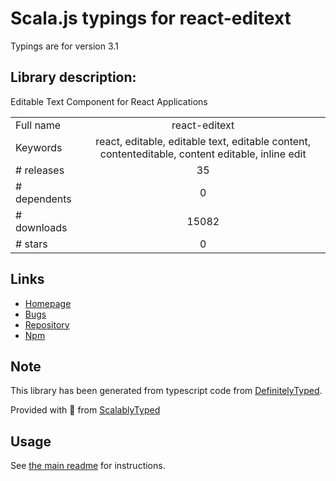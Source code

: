 
# Scala.js typings for react-editext

Typings are for version 3.1

## Library description:
Editable Text Component for React Applications

|                    |                 |
| ------------------ | :-------------: |
| Full name          | react-editext |
| Keywords           | react, editable, editable text, editable content, contenteditable, content editable, inline edit |
| # releases         | 35 |
| # dependents       | 0 |
| # downloads        | 15082 |
| # stars            | 0 |

## Links
- [Homepage](https://github.com/alioguzhan/react-editext#readme)
- [Bugs](https://github.com/alioguzhan/react-editext/issues)
- [Repository](https://github.com/alioguzhan/react-editext)
- [Npm](https://www.npmjs.com/package/react-editext)
    


## Note
This library has been generated from typescript code from [DefinitelyTyped](https://definitelytyped.org).

Provided with :purple_heart: from [ScalablyTyped](https://github.com/oyvindberg/ScalablyTyped)

## Usage
See [the main readme](../../readme.md) for instructions.


